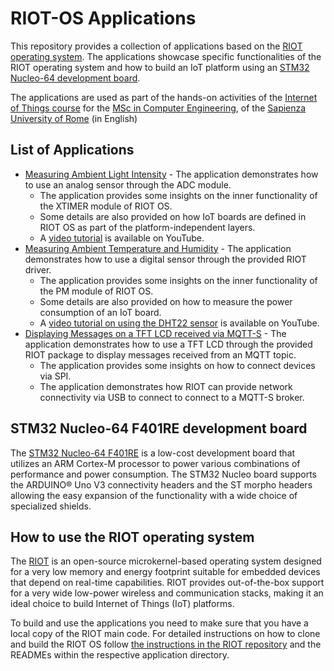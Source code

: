 # RIOT-OS Applications

This repository provides a collection of applications based on the [RIOT operating system](https://github.com/RIOT-OS/RIOT). The applications showcase specific functionalities of the RIOT operating system and how to build an IoT platform using an [STM32 Nucleo-64 development board](https://www.st.com/en/evaluation-tools/nucleo-f401re.html).

The applications are used as part of the hands-on activities of the [Internet of Things course](http://ichatz.me/Site/InternetOfThings2021) for the [MSc in Computer Engineering](http://ingegneriainformatica.diag.uniroma1.it/en/corsidistudio.htm), of the [Sapienza University of Rome](http://www.uniroma1.it) (in English)

## List of Applications

- [Measuring Ambient Light Intensity](photocell) - The application demonstrates how to use an analog sensor through the ADC module.
  - The application provides some insights on the inner functionality of the XTIMER module of RIOT OS.
  - Some details are also provided on how IoT boards are defined in RIOT OS as part of the platform-independent layers.
  - A [video tutorial](https://youtu.be/Xw8a_NSvvvI) is available on YouTube.
- [Measuring Ambient Temperature and Humidity](temperature_humidity) - The application demonstrates how to use a digital sensor through the provided RIOT driver.
  - The application provides some insights on the inner functionality of the PM module of RIOT OS.
  - Some details are also provided on how to measure the power consumption of an IoT board.
  - A [video tutorial on using the DHT22 sensor](https://youtu.be/0Z0uEQ21pL4) is available on YouTube.
- [Displaying Messages on a TFT LCD received via MQTT-S](tft_mqtts) - The application demonstrates how to use a TFT LCD through the provided RIOT package to display messages received from an MQTT topic.
  - The application provides some insights on how to connect devices via SPI.
  - The application demonstrates how RIOT can provide network connectivity via USB to connect to connect to a MQTT-S broker.


## STM32 Nucleo-64 F401RE development board

The [STM32 Nucleo-64 F401RE](https://www.st.com/en/evaluation-tools/nucleo-f401re.html) is a low-cost development board that utilizes an ARM Cortex-M processor to power various combinations of performance and power consumption. The STM32 Nucleo board supports the ARDUINO® Uno V3 connectivity headers and the ST morpho headers allowing the easy expansion of the functionality with a wide choice of specialized shields.

## How to use the RIOT operating system

The [RIOT](https://github.com/RIOT-OS/RIOT) is an open-source microkernel-based operating system designed for a very low memory and energy footprint suitable for embedded devices that depend on real-time capabilities. RIOT provides out-of-the-box support for a very wide low-power wireless and communication stacks, making it an ideal choice to build Internet of Things (IoT) platforms.

To build and use the applications you need to make sure that you have a local copy of the RIOT main code. For detailed instructions on how to clone and build the RIOT OS follow [the instructions in the RIOT repository](https://github.com/RIOT-OS/RIOT/blob/master/README.md#getting-started) and the READMEs within the respective application directory.
